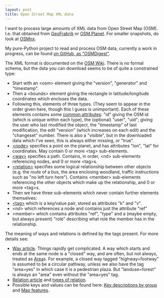 ```yaml
---
layout: post
title: Open Street Map XML data
---
```


I want to process large amounts of XML data from Open Street Map (OSM).  I.e. that obtained from [GeoFrabrik](http://download.geofabrik.de/) or [OSM.Planet](http://wiki.openstreetmap.org/wiki/Planet.osm).  For smaller snapshots, do look at [OSMnx](https://github.com/gboeing/osmnx).

My pure-Python project to read and process OSM data, currently a work in progress, can be found [on GitHub, as "OSMDigest"](https://github.com/MatthewDaws/OSMDigest).

The XML format is documented on the [OSM Wiki](http://wiki.openstreetmap.org/wiki/OSM_XML).  There is no formal schema, but the data you can download seems to be of quite a constrained type:

- Start with an &lt;osm&gt; element giving the "version", "generator" and "timestamp".
- Then a &lt;bounds&gt; element giving the rectangle in latitude/longitude coordinates which encloses the data.
- Following this, elements of three types.  (They seem to appear in the order given here, though this I guess is unimportant).  Each of these elements contains some [common attributes](http://wiki.openstreetmap.org/wiki/Elements#Common_attributes): "id" giving the OSM id (which is unique within each type), the (optional) "user", "uid"; giving the user who last modified the object, the "timestamp" of last modification, the edit "version" (which increases on each edit) and the "changeset" number.  There is also a "visible", but in the downloaded data which I've seen, this is always either missing, or "true".
- [&lt;node&gt;](http://wiki.openstreetmap.org/wiki/Elements#Node) specifies a point on the planet, and has attributes "lon", "lat" for coordinates.  May contain 0 or more &lt;tag&gt; sub-elements.
- [&lt;way&gt;](http://wiki.openstreetmap.org/wiki/Elements#Way) specifies a path.  Contains, in order, &lt;nd&gt; sub-elements referencing nodes, and 0 or more &lt;tag&gt;s.
- [&lt;relation&gt;](http://wiki.openstreetmap.org/wiki/Elements#Relation) specifies some logical relationship between other objects (e.g. the route of a bus, the area enclosing woodland, traffic instructions such as "no left turn here").  Contains &lt;member&gt; sub-elements referencing the other objects which make up the relationship, and 0 or more &lt;tag&gt;s.
- Then we have three sub-elements which never contain further elements themselves:
- [&lt;tag&gt;](http://wiki.openstreetmap.org/wiki/Tags) which is a key/value pair, stored as attributes "k" and "v".
- &lt;nd&gt; which references a node and contains just the attribute "ref"
- &lt;member&gt; which contains attributes "ref", "type" and a (maybe empty, but always present) "role" describing what role the member has in the relationship.

The meaning of ways and relations is defined by the tags present.  For more details see:
- [Way article](http://wiki.openstreetmap.org/wiki/Way).  Things rapidly get complicated.  A way which starts and ends at the same node is a "closed" way, and are often, but not always, treated as [Area](http://wiki.openstreetmap.org/wiki/Area)s.  For example, a closed way tagged "highway=footway" is assumed to be a circular pathway, unless we also have the tag "area=yes" in which case it is a pedestrian plaza.  But "landuse=forest" is always an "area" even without the "area=yes" tag.
- [Relation article](http://wiki.openstreetmap.org/wiki/Relation) and [types of relation](http://wiki.openstreetmap.org/wiki/Types_of_relation).
- Possible keys and values can be found here: [Key descriptions by group](http://wiki.openstreetmap.org/wiki/Category:Key_descriptions_by_group) and [Map features](http://wiki.openstreetmap.org/wiki/Map_Features).  
